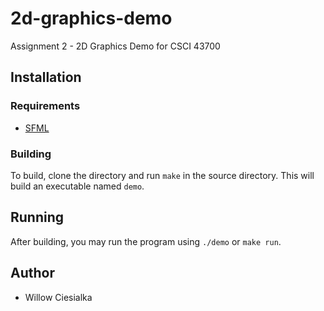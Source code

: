 # 2d-graphics-demo
Assignment 2 - 2D Graphics Demo for CSCI 43700

## Installation

### Requirements

- [SFML](https://www.sfml-dev.org/)

### Building

To build, clone the directory and run `make` in the source directory. This will build an executable named `demo`.

## Running

After building, you may run the program using `./demo` or `make run`.

## Author

- Willow Ciesialka